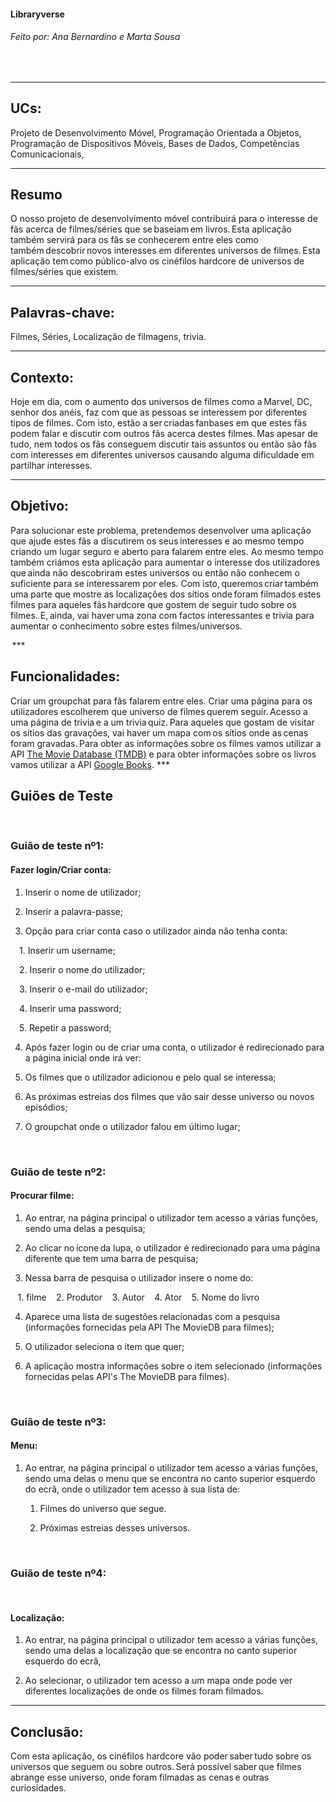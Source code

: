 #### Libraryverse  

###### Feito por: Ana Bernardino e Marta Sousa
 
***

## UCs:

Projeto de Desenvolvimento Móvel, Programação Orientada a Objetos, Programação de Dispositivos Móveis, Bases de Dados, Competências Comunicacionais,  

*** 

## Resumo  

O nosso projeto de desenvolvimento móvel contribuirá para o interesse de fãs acerca de filmes/séries que se baseiam em livros. Esta aplicação também servirá para os fãs se conhecerem entre eles como também descobrir novos interesses em diferentes universos de filmes. Esta aplicação tem como público-alvo os cinéfilos hardcore de universos de filmes/séries que existem.  

***

## Palavras-chave:  

Filmes, Séries, Localização de filmagens, trivia.  

***

## Contexto:  

Hoje em dia, com o aumento dos universos de filmes como a Marvel, DC, senhor dos anéis, faz com que as pessoas se interessem por diferentes tipos de filmes. Com isto, estão a ser criadas fanbases em que estes fãs podem falar e discutir com outros fãs acerca destes filmes. Mas apesar de tudo, nem todos os fãs conseguem discutir tais assuntos ou então são fãs com interesses em diferentes universos causando alguma dificuldade em partilhar interesses.  

*** 

## Objetivo:  

Para solucionar este problema, pretendemos desenvolver uma aplicação que ajude estes fãs a discutirem os seus interesses e ao mesmo tempo criando um lugar seguro e aberto para falarem entre eles. Ao mesmo tempo também criámos esta aplicação para aumentar o interesse dos utilizadores que ainda não descobriram estes universos ou então não conhecem o suficiente para se interessarem por eles. Com isto, queremos criar também uma parte que mostre as localizações dos sítios onde foram filmados estes filmes para aqueles fãs hardcore que gostem de seguir tudo sobre os filmes. E, ainda, vai haver uma zona com factos interessantes e trivia para aumentar o conhecimento sobre estes filmes/universos.  

 *** 

## Funcionalidades:  

Criar um groupchat para fãs falarem entre eles. Criar uma página para os utilizadores escolherem que universo de filmes querem seguir. Acesso a uma página de trivia e a um trivia quiz. Para aqueles que gostam de visitar os sítios das gravações, vai haver um mapa com os sítios onde as cenas foram gravadas. Para obter as informações sobre os filmes vamos utilizar a API [The Movie Database (TMDB)](https://www.themoviedb.org/) e para obter informações sobre os livros vamos utilizar a API [Google Books](https://developers.google.com/books/docs/overview).
***  



## Guiões de Teste  

  

### Guião de teste nº1:  

#### Fazer login/Criar conta:  

   1. Inserir o nome de utilizador;  

   2. Inserir a palavra-passe;  

   3. Opção para criar conta caso o utilizador ainda não tenha conta:  

        1. Inserir um username;  

        2. Inserir o nome do utilizador;  

        3. Inserir o e-mail do utilizador;  

        4. Inserir uma password;  

        5. Repetir a password;  

   4. Após fazer login ou de criar uma conta, o utilizador é redirecionado para a página inicial onde irá ver:  

   5. Os filmes que o utilizador adicionou e pelo qual se interessa;  

   6. As próximas estreias dos filmes que vão sair desse universo ou novos episódios;  

   7. O groupchat onde o utilizador falou em último lugar;  

  

### Guião de teste nº2:  

#### Procurar filme:  

 1. Ao entrar, na página principal o utilizador tem acesso a várias funções, sendo uma delas a pesquisa;  

 2. Ao clicar no ícone da lupa, o utilizador é redirecionado para uma página diferente que tem uma barra de pesquisa;  

 3. Nessa barra de pesquisa o utilizador insere o nome do:  

    1. filme
    2. Produtor
    3. Autor
    4. Ator
    5. Nome do livro 

 4. Aparece uma lista de sugestões relacionadas com a pesquisa (informações fornecidas pela API The MovieDB para filmes);  

 5. O utilizador seleciona o item que quer;  

 6. A aplicação mostra informações sobre o item selecionado (informações fornecidas pelas API's The MovieDB para filmes).  

  

### Guião de teste nº3:  

#### Menu:  

 1. Ao entrar, na página principal o utilizador tem acesso a várias funções, sendo uma delas o menu que se encontra no canto superior esquerdo do ecrã, onde o utilizador tem acesso à sua lista de:  

    1. Filmes do universo que segue.  

    2. Próximas estreias desses universos.  

  

### Guião de teste nº4:  

  

#### Localização:  

 1. Ao entrar, na página principal o utilizador tem acesso a várias funções, sendo uma delas a localização que se encontra no canto superior esquerdo do ecrã,  

 2. Ao selecionar, o utilizador tem acesso a um mapa onde pode ver diferentes localizações de onde os filmes foram filmados. 
    
    
***

## Conclusão:  

Com esta aplicação, os cinéfilos hardcore vão poder saber tudo sobre os universos que seguem ou sobre outros. Será possível saber que filmes abrange esse universo, onde foram filmadas as cenas e outras curiosidades.  
